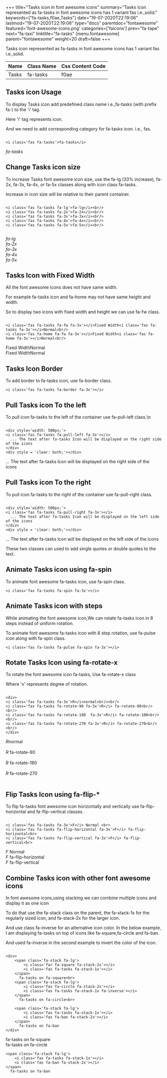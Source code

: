 +++
title="Tasks icon in font awesome icons"
summary="Tasks icon represented as fa-tasks in font awesome icons has 1 variant fas i.e.,solid."
keywords=["fa-tasks,f0ae,Tasks"]
date="19-07-2020T22:19:06"
lastmod="19-07-2020T22:19:06"
type="docs"
parentdoc="fontawesome"
featured='font-awesome-icons.png'
categories=['faicons']
prev="fa-tape"
next="fa-taxi"
linktitle="fa-tasks"
[menu.fontawesome]
parent="fontawesome"
weight=20
draft=false
+++


Tasks icon represented as fa-tasks in font awesome icons has 1 variant fas i.e.,solid.

<div class='table-responsive'><table class='table'><thead><tr><th>Name</th><th>Class Name</th><th>Css Content Code</th></tr></thead><tbody><tr><td>Tasks</td><td>fa-tasks</td><td>f0ae</td></tr></tbody></table></div>



## Tasks icon Usage

To display Tasks icon add predefined class name i.e.,fa-tasks (with prefix fa-) to the 'i' tag.

Here 'i' tag represents icon.

And we need to add corresponding category for fa-tasks icon. i.e., fas.


```

<i class='fas fa-tasks'>fa-tasks</i>
```

<i class='fas fa-tasks'>fa-tasks</i>




## Change Tasks icon size
To increase Tasks font awesome icon size, use the fa-lg (33% increase), fa-2x, fa-3x, fa-4x, or fa-5x classes along with icon class fa-tasks.

Increase in icon size will be relative to their parent container. 

```

<i class='fas fa-tasks fa-lg'>fa-lg</i><br/>
<i class='fas fa-tasks fa-2x'>fa-2x</i><br/>
<i class='fas fa-tasks fa-3x'>fa-3x</i><br/>
<i class='fas fa-tasks fa-4x'>fa-4x</i><br/>
<i class='fas fa-tasks fa-5x'>fa-5x</i><br/>
            
```

<i class='fas fa-tasks fa-lg'>fa-lg</i><br/>
<i class='fas fa-tasks fa-2x'>fa-2x</i><br/>
<i class='fas fa-tasks fa-3x'>fa-3x</i><br/>
<i class='fas fa-tasks fa-4x'>fa-4x</i><br/>
<i class='fas fa-tasks fa-5x'>fa-5x</i><br/>
            



## Tasks Icon with Fixed Width 

All the font awesome icons does not have same width.

For example fa-tasks icon and fa-home may not have same height and width.

So to display two icons with fixed width and height we can use fa-fw class.


```

<i class='fas fa-tasks fa-fw fa-3x'></i>Fixed Width<i class='fas fa-tasks fa-3x'></i>Normal<br/>
<i class='fas fa-home fa-fw fa-3x'></i>Fixed Width<i class='fas fa-home fa-3x'></i>Normal<br/>
```

<i class='fas fa-tasks fa-fw fa-3x'></i>Fixed Width<i class='fas fa-tasks fa-3x'></i>Normal<br/>
<i class='fas fa-home fa-fw fa-3x'></i>Fixed Width<i class='fas fa-home fa-3x'></i>Normal<br/>



## Tasks Icon Border 

To add border to fa-tasks icon, use fa-border class.


```
<i class='fas fa-tasks fa-border fa-3x'></i>

```
<i class='fas fa-tasks fa-border fa-3x'></i>





## Pull Tasks icon To the left

To pull icon fa-tasks to the left of the container use fa-pull-left class.\n

```

<div style='width: 500px;'>
<i class='fas fa-tasks fa-pull-left fa-3x'></i>
  ... The text after fa-tasks Icon will be displayed on the right side of the icons
</div>
<div style = 'clear: both;'></div>
```

<div style='width: 500px;'>
<i class='fas fa-tasks fa-pull-left fa-3x'></i>
  ... The text after fa-tasks Icon will be displayed on the right side of the icons
</div>
<div style = 'clear: both;'></div>




## Pull Tasks icon To the right
To pull icon fa-tasks to the right of the container use fa-pull-right class.

```

<div style='width: 500px;'>
<i class='fas fa-tasks fa-pull-right fa-3x'></i>
  ... The text after fa-tasks Icon will be displayed on the left side of the icons
</div>
<div style = 'clear: both;'></div>
```

<div style='width: 500px;'>
<i class='fas fa-tasks fa-pull-right fa-3x'></i>
  ... The text after fa-tasks Icon will be displayed on the left side of the icons
</div>
<div style = 'clear: both;'></div>

These two classes can used to add single quotes or double quotes to the text.


## Animate Tasks icon using fa-spin
To animate font awesome fa-tasks icon, use fa-spin class.

```
<i class='fas fa-tasks fa-spin fa-3x'></i>
```
<i class='fas fa-tasks fa-spin fa-3x'></i>




## Animate Tasks icon with steps
While animating the font awesome icon,We can rotate fa-tasks icon in 8 steps instead of uniform rotation.

To animate font awesome fa-tasks icon with 8 step rotation, use fa-pulse icon along with fa-spin class.


```
<i class='fas fa-tasks fa-pulse fa-spin fa-3x'></i>

```
<i class='fas fa-tasks fa-pulse fa-spin fa-3x'></i>





## Rotate Tasks Icon using fa-rotate-x
To rotate the font awesome icon fa-tasks, Use fa-rotate-x class

Where 'x' represents degree of rotation.


```

<div>
<i class='fas fa-tasks fa-3x'>R</i>normal<br/><br/>
<i class='fas fa-tasks fa-rotate-90 fa-3x'>R</i> fa-rotate-90<br/><br/> 
<i class='fas fa-tasks fa-rotate-180  fa-3x'>R</i> fa-rotate-180<br/><br/> 
<i class='fas fa-tasks fa-rotate-270 fa-3x'>R</i> fa-rotate-270<br/><br/>
</div>
```

<div>
<i class='fas fa-tasks fa-3x'>R</i>normal<br/><br/>
<i class='fas fa-tasks fa-rotate-90 fa-3x'>R</i> fa-rotate-90<br/><br/> 
<i class='fas fa-tasks fa-rotate-180  fa-3x'>R</i> fa-rotate-180<br/><br/> 
<i class='fas fa-tasks fa-rotate-270 fa-3x'>R</i> fa-rotate-270<br/><br/>
</div>




## Flip Tasks Icon using fa-flip-*
To flip fa-tasks font awesome icon horizontally and vertically use fa-flip-horizontal and fa-flip-vertical classes. 

```

<i class='fas fa-tasks fa-3x'>F</i> Normal <br>
<i class='fas fa-tasks fa-flip-horizontal fa-3x'>F</i> fa-flip-horizontal<br>
<i class='fas fa-tasks fa-flip-vertical fa-3x'>F</i> fa-flip-vertical<br>
```

<i class='fas fa-tasks fa-3x'>F</i> Normal <br>
<i class='fas fa-tasks fa-flip-horizontal fa-3x'>F</i> fa-flip-horizontal<br>
<i class='fas fa-tasks fa-flip-vertical fa-3x'>F</i> fa-flip-vertical<br>




## Combine Tasks icon with other font awesome icons
In font awesome icons,using stacking we can combine multiple icons and display it as one icon 

To do that use the fa-stack class on the parent, the fa-stack-1x for the regularly sized icon, and fa-stack-2x for the larger icon.

And use class fa-inverse for an alternative icon color. 
In the below example, I am displaying fa-tasks on top of icons like fa-square,fa-circle and fa-ban.

And used fa-inverse in the second example to invert the color of the icon.

```

<div>
    <span class='fa-stack fa-lg'>
        <i class='far fa-square fa-stack-2x'></i>
        <i class='fas fa-tasks fa-stack-1x'></i>
    </span>
      fa-tasks on fa-square<br>
    <span class='fa-stack fa-lg'>
        <i class='fas fa-circle fa-stack-2x'></i>
        <i class='fas fa-tasks fa-stack-1x fa-inverse'></i>
    </span>
      fa-tasks on fa-circle<br>

    <span class='fa-stack fa-lg'>
        <i class='fas fa-tasks fa-stack-1x'></i>
        <i class='fas fa-ban fa-stack-2x'></i>
    </span>
      fa-tasks on fa-ban
</div>
```

<div>
    <span class='fa-stack fa-lg'>
        <i class='far fa-square fa-stack-2x'></i>
        <i class='fas fa-tasks fa-stack-1x'></i>
    </span>
      fa-tasks on fa-square<br>
    <span class='fa-stack fa-lg'>
        <i class='fas fa-circle fa-stack-2x'></i>
        <i class='fas fa-tasks fa-stack-1x fa-inverse'></i>
    </span>
      fa-tasks on fa-circle<br>

    <span class='fa-stack fa-lg'>
        <i class='fas fa-tasks fa-stack-1x'></i>
        <i class='fas fa-ban fa-stack-2x'></i>
    </span>
      fa-tasks on fa-ban
</div>






